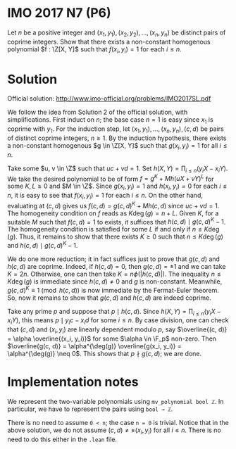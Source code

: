 # IMO 2017 N7 (P6)

Let $n$ be a positive integer and $(x_1, y_1), (x_2, y_2), \ldots, (x_n, y_n)$ be distinct pairs of coprime integers.
Show that there exists a non-constant homogenous polynomial $f : \Z[X, Y]$ such that $f(x_i, y_i) = 1$ for each $i \leq n$.



# Solution

Official solution: <http://www.imo-official.org/problems/IMO2017SL.pdf>

We follow the idea from Solution 2 of the official solution, with simplifications.
First induct on $n$; the base case $n = 1$ is easy since $x_1$ is coprime with $y_1$.
For the induction step, let $(x_1, y_1), \ldots, (x_n, y_n), (c, d)$ be pairs of distinct coprime integers, $n \geq 1$.
By the induction hypothesis, there exists a non-constant homogenous $g \in \Z[X, Y]$ such that $g(x_i, y_i) = 1$ for all $i \leq n$.

Take some $u, v \in \Z$ such that $uc + vd = 1$.
Set $h(X, Y) = \prod_{i \leq n} (y_i X - x_i Y)$.
We take the desired polynomial to be of form $f = g^K + Mh (uX + vY)^L$ for some $K, L \geq 0$ and $M \in \Z$.
Since $g(x_i, y_i) = 1$ and $h(x_i, y_i) = 0$ for each $i \leq n$, it is easy to see that $f(x_i, y_i) = 1$ for each $i \leq n$.
On the other hand, evaluating at $(c, d)$ gives us $f(c, d) = g(c, d)^K + M h(c, d)$ since $uc + vd = 1$.
The homogeneity condition on $f$ reads as $K \deg(g) = n + L$.
Given $K$, for a suitable $M$ such that $f(c, d) = 1$ to exists, it suffices that $h(c, d) \mid g(c, d)^K - 1$.
The homogeneity condition is satisfied for some $L$ if and only if $n \leq K \deg(g)$.
Thus, it remains to show that there exists $K \geq 0$ such that $n \leq K \deg(g)$ and $h(c, d) \mid g(c, d)^K - 1$.

We do one more reduction; it in fact suffices just to prove that $g(c, d)$ and $h(c, d)$ are coprime.
Indeed, if $h(c, d) = 0$, then $g(c, d) = \pm 1$ and we can take $K = 2n$.
Otherwise, one can then take $K = n \phi(|h(c, d)|)$.
The inequality $n \leq K \deg(g)$ is immediate since $h(c, d) \neq 0$ and $g$ is non-constant.
Meanwhile, $g(c, d)^K \equiv 1 \pmod{h(c, d)}$ is now immediate by the Fermat-Euler theorem.
So, now it remains to show that $g(c, d)$ and $h(c, d)$ are indeed coprime.

Take any prime $p$ and suppose that $p \mid h(c, d)$.
Since $h(X, Y) = \prod_{i \leq n} (y_i X - x_i Y)$, this means $p \mid y_i c - x_i d$ for some $i \leq n$.
By case division, one can check that $(c, d)$ and $(x_i, y_i)$ are linearly dependent modulo $p$, say $\overline{(c, d)} = \alpha \overline{(x_i, y_i)}$ for some $\alpha \in \F_p$ non-zero.
Then $\overline{g(c, d)} = \alpha^{\deg(g)} \overline{g(x_i, y_i)} = \alpha^{\deg(g)} \neq 0$.
This shows that $p \nmid g(c, d)$; we are done.



# Implementation notes

We represent the two-variable polynomials using `mv_polynomial bool ℤ`.
In particular, we have to represent the pairs using `bool → ℤ`.

There is no need to assume `0 < n`; the case `n = 0` is trivial.
Notice that in the above solution, we do not assume $(c, d) \neq \pm (x_i, y_i)$ for all $i \leq n$.
There is no need to do this either in the `.lean` file.
